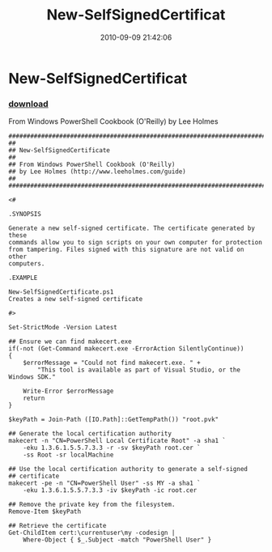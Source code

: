 ﻿---
pid:            2201
poster:         Lee Holmes
title:          New-SelfSignedCertificat
date:           2010-09-09 21:42:06
format:         posh
parent:         0
parent:         0

---

# New-SelfSignedCertificat

### [download](2201.ps1)

From Windows PowerShell Cookbook (O'Reilly) by Lee Holmes

```posh
##############################################################################
##
## New-SelfSignedCertificate
##
## From Windows PowerShell Cookbook (O'Reilly)
## by Lee Holmes (http://www.leeholmes.com/guide)
##
##############################################################################

<#

.SYNOPSIS

Generate a new self-signed certificate. The certificate generated by these
commands allow you to sign scripts on your own computer for protection
from tampering. Files signed with this signature are not valid on other
computers.

.EXAMPLE

New-SelfSignedCertificate.ps1
Creates a new self-signed certificate

#>

Set-StrictMode -Version Latest

## Ensure we can find makecert.exe
if(-not (Get-Command makecert.exe -ErrorAction SilentlyContinue))
{
    $errorMessage = "Could not find makecert.exe. " +
        "This tool is available as part of Visual Studio, or the Windows SDK."

    Write-Error $errorMessage
    return
}

$keyPath = Join-Path ([IO.Path]::GetTempPath()) "root.pvk"

## Generate the local certification authority
makecert -n "CN=PowerShell Local Certificate Root" -a sha1 `
    -eku 1.3.6.1.5.5.7.3.3 -r -sv $keyPath root.cer `
    -ss Root -sr localMachine

## Use the local certification authority to generate a self-signed
## certificate
makecert -pe -n "CN=PowerShell User" -ss MY -a sha1 `
    -eku 1.3.6.1.5.5.7.3.3 -iv $keyPath -ic root.cer

## Remove the private key from the filesystem.
Remove-Item $keyPath

## Retrieve the certificate
Get-ChildItem cert:\currentuser\my -codesign |
    Where-Object { $_.Subject -match "PowerShell User" }
```
